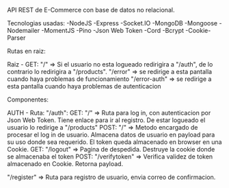 API REST de E-Commerce con base de datos no relacional.

Tecnologias usadas:
-NodeJS
-Express
-Socket.IO
-MongoDB
-Mongoose
-Nodemailer
-MomentJS
-Pino
-Json Web Token
-Cord
-Bcrypt
-Cookie-Parser

Rutas en raiz:

Raiz - GET:
"/" => Si el usuario no esta logueado redirigira a "/auth", de lo contrario lo redirigira a "/products".
"/error" => se redirige a esta pantalla cuando haya problemas de funcionamiento
"/error-auth" => se redirige a esta pantalla cuando haya problemas de autenticacion

Componentes:

AUTH - Ruta: "/auth":
GET: "/" => Ruta para log in, con autenticacion por Json Web Token. Tiene enlace para ir al registro. De estar logueado el usuario lo redirige a "/products"
POST: "/" => Metodo encargado de procesar el log in de usuario. Almacena datos de usuario en payload para su uso donde sea requerido. El token queda almacenado en browser en una Cookie.
GET: "/logout" => Pagina de despedida. Destruye la cookie donde se almacenaba el token
POST: "/verifytoken" => Verifica validez de token almacenado en Cookie. Retorna payload.

"/register" => Ruta para registro de usuario, envia correo de confirmacion.